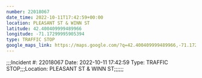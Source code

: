 ```yaml
---
number: 22018067
date_time: 2022-10-11T17:42:59+00:00
location: PLEASANT ST & WINN ST
latitude: 42.400409999489966
longitude: -71.17299995905394
type: TRAFFIC STOP
google_maps_link: https://maps.google.com/?q=42.400409999489966,-71.17299995905394
---
```


;;;Incident #: 22018067  Date: 2022-10-11 17:42:59   Type: TRAFFIC STOP;;;Location: PLEASANT ST & WINN ST;;;;;;
